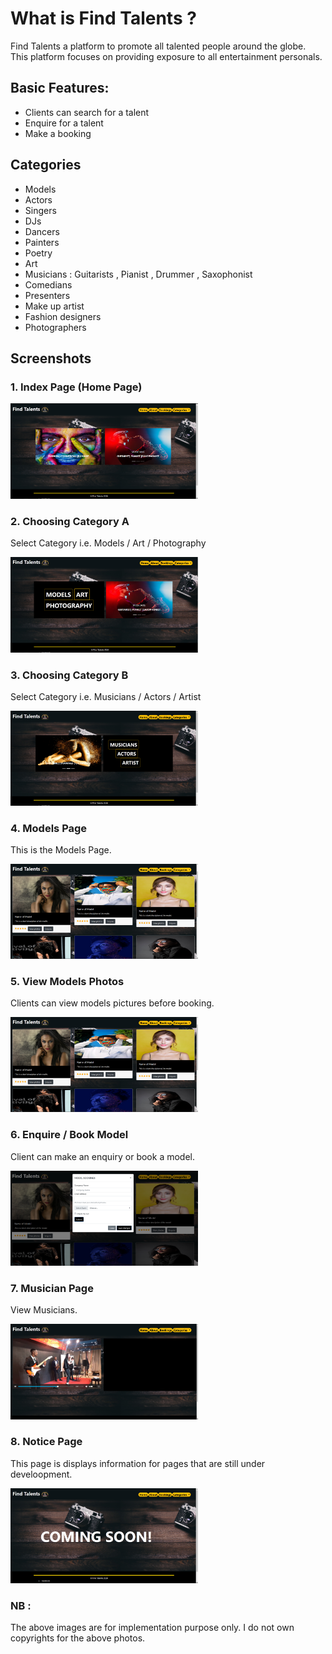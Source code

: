 
# What is Find Talents ?
Find Talents a platform to promote all  talented people around the globe.
This platform focuses on providing exposure to all entertainment personals.

## Basic Features:
- Clients can search for a talent
- Enquire for a talent
- Make a booking


## Categories
- Models
- Actors
- Singers
- DJs
- Dancers
- Painters
- Poetry
- Art
- Musicians : Guitarists , Pianist , Drummer , Saxophonist
- Comedians
- Presenters
- Make up artist
- Fashion designers
- Photographers


## Screenshots

### 1. Index Page (Home Page)

<img src="screenshots/index Page.PNG" width="300">

### 2. Choosing Category A
  Select Category i.e. Models / Art / Photography  

<img src="screenshots/index_Options.PNG" width="300">

### 3. Choosing Category B
  Select Category i.e. Musicians / Actors / Artist  

<img src="screenshots/index_Options2.PNG" width="300">

### 4. Models Page
  This is the Models Page.

  <img src="screenshots/models Page.PNG" width="300">

### 5. View Models Photos
  Clients can view models pictures before booking.

  <img src="screenshots/models Page.PNG" width="300">

### 6. Enquire / Book Model
  Client can make an enquiry or book a model.

  <img src="screenshots/enquire model price.PNG" width="300">

### 7. Musician Page
  View Musicians.

  <img src="screenshots/musician Page.PNG" width="300">

### 8. Notice Page
  This page is displays information for pages that are still under develoopment.

  <img src="screenshots/coming soon notice.PNG" width="300">


### NB :
The above images are for implementation purpose only. I do not own copyrights for the above photos.
